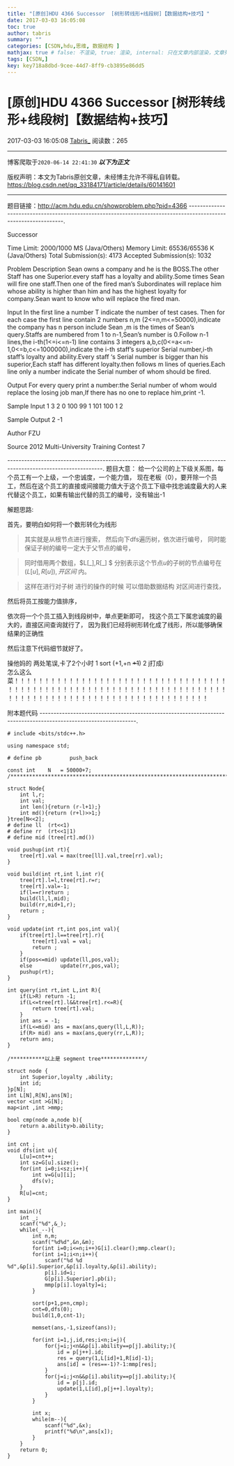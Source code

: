 ```yaml
---
title: "[原创]HDU 4366 Successor  [树形转线形+线段树]【数据结构+技巧】"
date: 2017-03-03 16:05:08
toc: true
author: tabris
summary: ""
categories: [CSDN,hdu,思维, 数据结构 ]
mathjax: true # false: 不渲染, true: 渲染, internal: 只在文章内部渲染，文章列表中不渲染
tags: [CSDN,]
key: key718a8dbd-9cee-44d7-8ff9-cb3895e86dd5
---
```


# [原创]HDU 4366 Successor  [树形转线形+线段树]【数据结构+技巧】

2017-03-03 16:05:08  [Tabris_](https://me.csdn.net/qq_33184171) 阅读数：265

---

博客爬取于`2020-06-14 22:41:30`
***以下为正文***

版权声明：本文为Tabris原创文章，未经博主允许不得私自转载。
https://blog.csdn.net/qq_33184171/article/details/60141601

<!-- more -->

---

题目链接：http://acm.hdu.edu.cn/showproblem.php?pid=4366
---------------------------------------------------------------------------------------------------------------.

Successor

Time Limit: 2000/1000 MS (Java/Others)    Memory Limit: 65536/65536 K (Java/Others)
Total Submission(s): 4173    Accepted Submission(s): 1032


Problem Description
Sean owns a company and he is the BOSS.The other Staff has one Superior.every staff has a loyalty and ability.Some times Sean will fire one staff.Then one of the fired man’s Subordinates will replace him whose ability is higher than him and has the highest loyalty for company.Sean want to know who will replace the fired man.
 

Input
In the first line a number T indicate the number of test cases. Then for each case the first line contain 2 numbers n,m (2<=n,m<=50000),indicate the company has n person include Sean ,m is the times of Sean’s query.Staffs are numbered from 1 to n-1,Sean’s number is 0.Follow n-1 lines,the i-th(1<=i<=n-1) line contains 3 integers a,b,c(0<=a<=n-1,0<=b,c<=1000000),indicate the i-th staff’s superior Serial number,i-th staff’s loyalty and ability.Every staff ‘s Serial number is bigger than his superior,Each staff has different loyalty.then follows m lines of queries.Each line only a number indicate the Serial number of whom should be fired.
 

Output
For every query print a number:the Serial number of whom would replace the losing job man,If there has no one to replace him,print -1.
 

Sample Input
1
3 2
0 100 99
1 101 100
1
2
 

Sample Output
2
-1
 

Author
FZU
 

Source
2012 Multi-University Training Contest 7
 
----------------------------------------------------------------------------------------------------------------.
题目大意：
给一个公司的上下级关系图，每个员工有一个上级，一个忠诚度，一个能力值，
现在老板（0），要开除一个员工，然后在这个员工的直接或间接能力值大于这个员工下级中找忠诚度最大的人来代替这个员工，如果有输出代替的员工的编号，没有输出-1


解题思路:

首先，要明白如何将一个数形转化为线形
>其实就是从根节点进行搜索， 
然后向下dfs遍历树，依次进行编号， 
同时能保证子树的编号一定大于父节点的编号，

>同时借用两个数组，$L[\_],R[\_] $
分别表示这个节点$u$的子树的节点编号在$\big(L[u],R[u]\big),开区间$ 内。

>这样在进行对子树 进行的操作的时候 可以借助数据结构 对区间进行查找，

然后将员工按能力值排序，

依次将一个个员工插入到线段树中，单点更新即可，
找这个员工下属忠诚度的最大的，直接区间查询就行了，
因为我们已经将树形转化成了线形，所以能够确保结果的正确性

然后注意下代码细节就好了。
 


操他妈的  两处笔误,卡了2个小时
1  sort  (+1,+n ~~+1~~)
2 j打成i  
怎么这么菜！！！！！！！！！！！！！！！！！！！！！！！！！！！！！！！！！！！！！！！！！！！！！！！！！！！！！！！！！！！！！！！！！！！！！！！！！！！！！！！！！！！！！！！！！！！！！！！！！！！！！！！！


附本题代码
----------------------------------------------------------------------------------------------------------------.
```
# include <bits/stdc++.h>

using namespace std;

# define pb         push_back

const int    N   = 50000+7;
/***********************************************************************/

struct Node{
    int l,r;
    int val;
    int len(){return (r-l+1);}
    int md(){return (r+l)>>1;}
}tree[N<<2];
# define ll  (rt<<1)
# define rr  (rt<<1|1)
# define mid (tree[rt].md())

void pushup(int rt){
    tree[rt].val = max(tree[ll].val,tree[rr].val);
}

void build(int rt,int l,int r){
    tree[rt].l=l,tree[rt].r=r;
    tree[rt].val=-1;
    if(l==r)return ;
    build(ll,l,mid);
    build(rr,mid+1,r);
    return ;
}

void update(int rt,int pos,int val){
    if(tree[rt].l==tree[rt].r){
        tree[rt].val = val;
        return ;
    }
    if(pos<=mid) update(ll,pos,val);
    else         update(rr,pos,val);
    pushup(rt);
}

int query(int rt,int L,int R){
    if(L>R) return -1;
    if(L<=tree[rt].l&&tree[rt].r<=R){
        return tree[rt].val;
    }
    int ans = -1;
    if(L<=mid) ans = max(ans,query(ll,L,R));
    if(R> mid) ans = max(ans,query(rr,L,R));
    return ans;
}

/***********以上是 segment tree**************/

struct node {
    int Superior,loyalty ,ability;
    int id;
}p[N];
int L[N],R[N],ans[N];
vector <int >G[N];
map<int ,int >mmp;

bool cmp(node a,node b){
    return a.ability>b.ability;
}

int cnt ;
void dfs(int u){
    L[u]=cnt++;
    int sz=G[u].size();
    for(int i=0;i<sz;i++){
        int v=G[u][i];
        dfs(v);
    }
    R[u]=cnt;
}

int main(){
    int _;
    scanf("%d",&_);
    while(_--){
        int n,m;
        scanf("%d%d",&n,&m);
        for(int i=0;i<=n;i++)G[i].clear();mmp.clear();
        for(int i=1;i<n;i++){
            scanf("%d %d %d",&p[i].Superior,&p[i].loyalty,&p[i].ability);
            p[i].id=i;
            G[p[i].Superior].pb(i);
            mmp[p[i].loyalty]=i;
        }

        sort(p+1,p+n,cmp);
        cnt=0,dfs(0);
        build(1,0,cnt-1);

        memset(ans,-1,sizeof(ans));

        for(int i=1,j,id,res;i<n;i=j){
            for(j=i;j<n&&p[i].ability==p[j].ability;){
                id = p[j++].id;
                res = query(1,L[id]+1,R[id]-1);
                ans[id] = (res==-1)?-1:mmp[res];
            }
            for(j=i;j<n&&p[i].ability==p[j].ability;){
                id = p[j].id;
                update(1,L[id],p[j++].loyalty);
            }
        }

        int x;
        while(m--){
            scanf("%d",&x);
            printf("%d\n",ans[x]);
        }
    }
    return 0;
}

```
